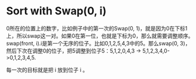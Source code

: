 # Sort with Swap(0, i)

0所在的位置上的数字，比如例子中的第一次的Swap(0, 1)，就是因为0在下标1上，所以swap这一对。如果0在第一位，也就是下标为0，那么就需要调整顺序。swap(front, i).i是第一个无序的位子。比如0,1,2,5,4,3中的5。那么swap(0, 3)，然后下次在调整0的位子，把5调整到位子5：5,1,2,0,4,3 -> 5,1,2,3,4,0->0,1,2,3,4,5.

每一次的目标就是把 i 放到位子 i 。